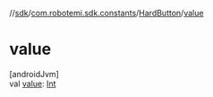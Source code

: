 //[sdk](../../../index.md)/[com.robotemi.sdk.constants](../index.md)/[HardButton](index.md)/[value](value.md)

# value

[androidJvm]\
val [value](value.md): [Int](https://kotlinlang.org/api/latest/jvm/stdlib/kotlin/-int/index.html)
